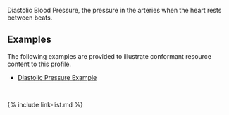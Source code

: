 Diastolic Blood Pressure, the pressure in the arteries when the heart rests between beats.  

## Examples ##

The following examples are provided to illustrate conformant resource content to this profile.

- [Diastolic Pressure Example](Observation-diastolicBloodPressure-example.html)

<br>

{% include link-list.md %}